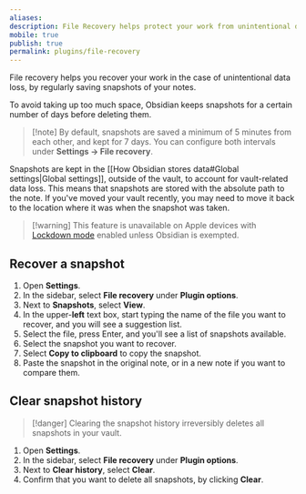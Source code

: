 ```yaml
---
aliases: 
description: File Recovery helps protect your work from unintentional data loss by automatically saving snapshots of your notes at regular intervals.
mobile: true
publish: true
permalink: plugins/file-recovery
---
```


File recovery helps you recover your work in the case of unintentional data loss, by regularly saving snapshots of your notes.

To avoid taking up too much space, Obsidian keeps snapshots for a certain number of days before deleting them.

> [!note] By default, snapshots are saved a minimum of 5 minutes from each other, and kept for 7 days. You can configure both intervals under **Settings → File recovery**.

Snapshots are kept in the [[How Obsidian stores data#Global settings|Global settings]], outside of the vault, to account for vault-related data loss. This means that snapshots are stored with the absolute path to the note. If you've moved your vault recently, you may need to move it back to the location where it was when the snapshot was taken.

> [!warning] This feature is unavailable on Apple devices with [Lockdown mode](https://support.apple.com/en-us/105120) enabled unless Obsidian is exempted.

## Recover a snapshot

1. Open **Settings**.
2. In the sidebar, select **File recovery** under **Plugin options**.
3. Next to **Snapshots**, select **View**.
4. In the upper-**left** text box, start typing the name of the file you want to recover, and you will see a suggestion list. 
5. Select the file, press Enter, and you'll see a list of snapshots available.
6. Select the snapshot you want to recover.
7. Select **Copy to clipboard** to copy the snapshot.
8. Paste the snapshot in the original note, or in a new note if you want to compare them.

## Clear snapshot history

> [!danger] Clearing the snapshot history irreversibly deletes all snapshots in your vault.

1. Open **Settings**.
2. In the sidebar, select **File recovery** under **Plugin options**.
3. Next to **Clear history**, select **Clear**.
4. Confirm that you want to delete all snapshots, by clicking **Clear**.
